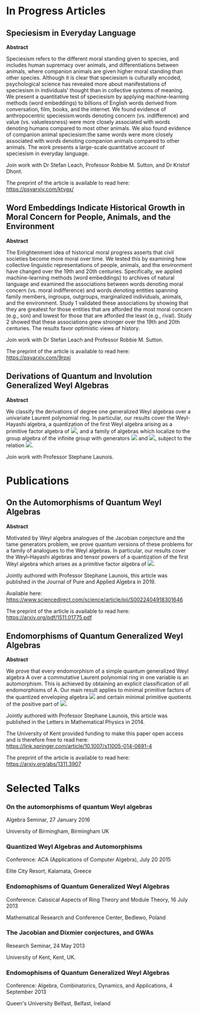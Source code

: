 
<h1>In Progress Articles</h1>

<h2> Speciesism in Everyday Language </h2>

**Abstract**

Speciesism refers to the different moral standing given to species, and includes human supremacy over animals, and differentiations between animals, where companion animals are given higher moral standing than other species. Although it is clear that speciesism is culturally encoded, psychological science has revealed more about manifestations of speciesism in individuals’ thought than in collective systems of meaning. We present a quantitative test of speciesism by applying machine-learning methods (word embeddings) to billions of English words derived from conversation, film, books, and the internet. We found evidence of anthropocentric speciesism:words denoting concern (vs. indifference) and value (vs. valuelessness) were more closely associated with words denoting humans compared to most other animals. We also found evidence of companion animal speciesism:the same words were more closely associated with words denoting companion animals compared to other animals. The work presents a large-scale quantitative account of speciesism in everyday language.

Join work with Dr Stefan Leach, Professor Robbie M. Sutton, and Dr Kristof Dhont.

The preprint of the article is available to read here: https://psyarxiv.com/ktvgx/ 

<h2> Word Embeddings Indicate Historical Growth in Moral Concern for People, Animals, and the Environment </h2>

**Abstract**

The Enlightenment idea of historical moral progress asserts that civil societies become more moral over time. We tested this by examining how collective linguistic representations of people, animals, and the environment have changed over the 19th and 20th centuries. Specifically, we applied machine-learning methods (word embeddings) to archives of natural language and examined the associations between words denoting moral concern (vs. moral indifference) and words denoting entities spanning family members, ingroups, outgroups, marginalized individuals, animals, and the environment. Study 1 validated these associations by showing that they are greatest for those entities that are afforded the most moral concern (e.g., son) and lowest for those that are afforded the least (e.g., rival). Study 2 showed that these associations grew stronger over the 19th and 20th centuries. The results favor optimistic views of history.

Join work with Dr Stefan Leach and Professor Robbie M. Sutton.

The preprint of the article is available to read here: https://psyarxiv.com/9rpxj 

<h2> Derivations of Quantum and Involution Generalized Weyl Algebras </h2>

**Abstract**

We classify the derivations of degree one generalized Weyl algebras over a univariate Laurent polynomial ring. In particular, our results cover the Weyl-Hayashi algebra, a quantization of the first Weyl algebra arising as a primitive factor algebra of <img src="https://render.githubusercontent.com/render/math?math=U_q^{%2B} (\mathfrak{so}_5)">, and a family of algebras which localize to the group algebra of the infinite group with generators <img src="https://render.githubusercontent.com/render/math?math=x"> and <img src="https://render.githubusercontent.com/render/math?math=y">, subject to the relation 
<img src="https://render.githubusercontent.com/render/math?math=xy = y^{-1}x">.

Join work with Professor Stephane Launois.


<h1>Publications</h1>

<h2> On the Automorphisms of Quantum Weyl Algebras </h2>

**Abstract**

Motivated by Weyl algebra analogues of the Jacobian conjecture and the tame generators problem, we prove quantum versions of these problems for a family of analogues to the Weyl algebras. In particular, our results cover the Weyl–Hayashi algebras and tensor powers of a quantization of the first Weyl algebra which arises as a primitive factor algebra of <img src="https://render.githubusercontent.com/render/math?math=U_q^{%2B} (\mathfrak{so}_5)">.

Jointly authored with Professor Stephane Launois, this article was published in the Journal of Pure and Applied Algebra in 2019.

Available here: https://www.sciencedirect.com/science/article/pii/S0022404918301646

The preprint of the article is available to read here: https://arxiv.org/pdf/1511.01775.pdf  

<h2> Endomorphisms of Quantum Generalized Weyl Algebras </h2>

**Abstract**

We prove that every endomorphism of a simple quantum generalized Weyl algebra A over a commutative Laurent polynomial ring in one variable is an automorphism. This is achieved by obtaining an explicit classification of all endomorphisms of A. Our main result applies to minimal primitive factors of the quantized enveloping algebra <img src="https://render.githubusercontent.com/render/math?math=U_q (\mathfrak{sl}_2)"> and certain minimal primitive quotients of the positive part of <img src="https://render.githubusercontent.com/render/math?math=U_q^{%2B} (\mathfrak{so}_5)">.

Jointly authored with Professor Stephane Launois, this article was published in the Letters in Mathematical Physics in 2014. 

The University of Kent provided funding to make this paper open access and is therefore free to read here: https://link.springer.com/article/10.1007/s11005-014-0691-4

The preprint of the article is available to read here: https://arxiv.org/abs/1311.3907


<h1>Selected Talks</h1>

<h3> On the automorphisms of quantum Weyl algebras </h3> 

Algebra Seminar, 27 January 2016

University of Birmingham, Birmingham UK

<h3> Quantized Weyl Algebras and Automorphisms </h3>

Conference: ACA (Applications of Computer Algebra), July 20 2015

Elite City Resort, Kalamata, Greece 

<h3> Endomophisms of Quantum Generalized Weyl Algebras </h3> 

Conference: Calssical Aspects of Ring Theory and Module Theory, 16 July 2013

Mathematical Research and Conference Center, Bedlewo, Poland

<h3> The Jacobian and Dixmier conjectures, and GWAs </h3> 

Research Seminar, 24 May 2013

University of Kent, Kent, UK. 

<h3> Endomophisms of Quantum Generalized Weyl Algebras </h3>

Conference: Algebra, Combinatorics, Dynamics, and Applications, 4 September 2013

Queen's University Belfast, Belfast, Ireland
